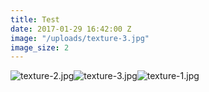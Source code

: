 ```yaml
---
title: Test
date: 2017-01-29 16:42:00 Z
image: "/uploads/texture-3.jpg"
image_size: 2
---
```



![texture-2.jpg](/uploads/texture-2.jpg)![texture-3.jpg](/uploads/texture-3.jpg)![texture-1.jpg](/uploads/texture-1.jpg)